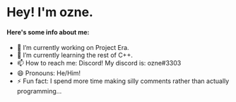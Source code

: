 # Hey! I'm ozne.
#### Here's some info about me:

- 🔭 I’m currently working on Project Era.
- 🌱 I’m currently learning the rest of C++.
- 📫 How to reach me: Discord! My discord is: ozne#3303
- 😄 Pronouns: He/Him!
- ⚡ Fun fact: I spend more time making silly comments rather than actually programming...
